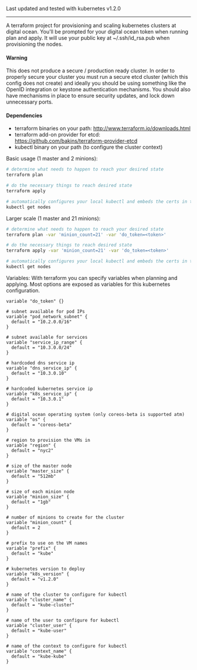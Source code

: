 Last updated and tested with kubernetes v1.2.0

---

A terraform project for provisioning and scaling kubernetes clusters at digital ocean.
You'll be prompted for your digital ocean token when running plan and apply. It will
use your public key at ~/.ssh/id_rsa.pub when provisioning the nodes.

#### Warning
This does not produce a secure / production ready cluster. In order to properly
secure your cluster you must run a secure etcd cluster (which this config does
not create) and ideally you should be using something like the OpenID integration
or keystone authentication mechanisms. You should also have mechanisms in place to
ensure security updates, and lock down unnecessary ports.

#### Dependencies
* terraform binaries on your path: http://www.terraform.io/downloads.html
* terraform add-on provider for etcd: https://github.com/bakins/terraform-provider-etcd
* kubectl binary on your path (to configure the cluster context)



Basic usage (1 master and 2 minions):
```bash
# determine what needs to happen to reach your desired state
terraform plan

# do the necessary things to reach desired state
terraform apply

# automatically configures your local kubectl and embeds the certs in the conf
kubectl get nodes
```


Larger scale (1 master and 21 minions):
```bash
# determine what needs to happen to reach your desired state
terraform plan -var 'minion_count=21' -var 'do_token=<token>'

# do the necessary things to reach desired state
terraform apply -var 'minion_count=21' -var 'do_token=<token>'

# automatically configures your local kubectl and embeds the certs in the conf
kubectl get nodes
```




Variables:
With terraform you can specify variables when planning and applying.
Most options are exposed as variables for this kubernetes configuration.

```hcl
variable "do_token" {}

# subnet available for pod IPs
variable "pod_network_subnet" {
  default = "10.2.0.0/16"
}

# subnet available for services
variable "service_ip_range" {
  default = "10.3.0.0/24"
}

# hardcoded dns service ip
variable "dns_service_ip" {
  default = "10.3.0.10"
}

# hardcoded kubernetes service ip
variable "k8s_service_ip" {
  default = "10.3.0.1"
}

# digital ocean operating system (only coreos-beta is supported atm)
variable "os" {
  default = "coreos-beta"
}

# region to provision the VMs in
variable "region" {
  default = "nyc2"
}

# size of the master node
variable "master_size" {
  default = "512mb"
}

# size of each minion node
variable "minion_size" {
  default = "1gb"
}

# number of minions to create for the cluster
variable "minion_count" {
  default = 2
}

# prefix to use on the VM names
variable "prefix" {
  default = "kube"
}

# kubernetes version to deploy
variable "k8s_version" {
  default = "v1.2.0"
}

# name of the cluster to configure for kubectl
variable "cluster_name" {
  default = "kube-cluster"
}

# name of the user to configure for kubectl
variable "cluster_user" {
  default = "kube-user"
}

# name of the context to configure for kubectl
variable "context_name" {
  default = "kube-kube"
}
```
